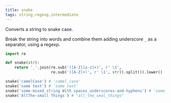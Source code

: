 ```yaml
---
title: snake
tags: string,regexp,intermediate
---
```


Converts a string to snake case.

Break the string into words and combine them adding underscore `_` as a separator, using a regexp.

```py
import re

def snake(str):
    return '_'.join(re.sub('([A-Z][a-z]+)', r' \1',
                    re.sub('([A-Z]+)', r' \1', str)).split()).lower()
```

```py
snake('camelCase') # 'camel_case'
snake('some text') # 'some_text'
snake('some-mixed_string With spaces_underscores-and-hyphens') # 'some_mixed_string_with_spaces_underscores_and_hyphens'
snake('AllThe-small Things') # "all_the_smal_things"
```
